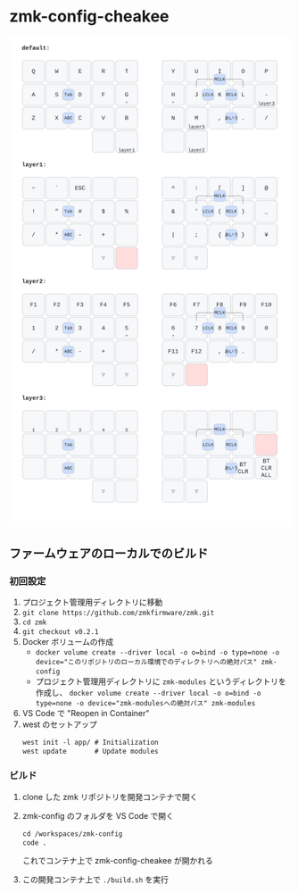 # zmk-config-cheakee

![Current Keymap](./keymap-drawer/cheakee.svg)

## ファームウェアのローカルでのビルド

### 初回設定

1. プロジェクト管理用ディレクトリに移動
1. `git clone https://github.com/zmkfirmware/zmk.git`
1. `cd zmk`
1. `git checkout v0.2.1`
1. Docker ボリュームの作成
    - `docker volume create --driver local -o o=bind -o type=none -o device="このリポジトリのローカル環境でのディレクトリへの絶対パス" zmk-config`
    - プロジェクト管理用ディレクトリに `zmk-modules` というディレクトリを作成し、 `docker volume create --driver local -o o=bind -o type=none -o device="zmk-modulesへの絶対パス" zmk-modules`
1. VS Code で "Reopen in Container"
1. west のセットアップ
    ```
    west init -l app/ # Initialization
    west update       # Update modules
    ```

### ビルド

1. clone した zmk リポジトリを開発コンテナで開く
1. zmk-config のフォルダを VS Code で開く
    ```
    cd /workspaces/zmk-config
    code .
    ```

    これでコンテナ上で zmk-config-cheakee が開かれる
1. この開発コンテナ上で `./build.sh` を実行
